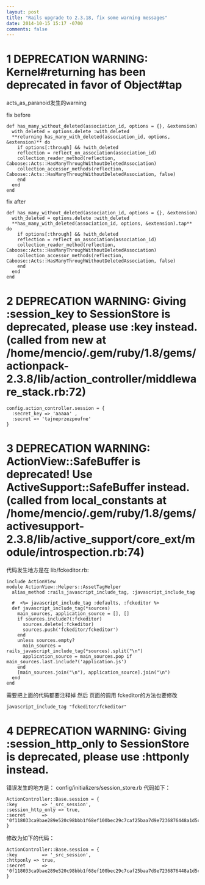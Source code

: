 ```yaml
---
layout: post
title: "Rails upgrade to 2.3.18, fix some warning messages"
date: 2014-10-15 15:17 -0700
comments: false
---
```


1 DEPRECATION WARNING: Kernel#returning has been deprecated in favor of Object#tap
============

acts_as_paranoid发生的warning

fix before

```
def has_many_without_deleted(association_id, options = {}, &extension)
  with_deleted = options.delete :with_deleted
  **returning has_many_with_deleted(association_id, options, &extension)** do
    if options[:through] && !with_deleted
    reflection = reflect_on_association(association_id)
    collection_reader_method(reflection, Caboose::Acts::HasManyThroughWithoutDeletedAssociation)
    collection_accessor_methods(reflection, Caboose::Acts::HasManyThroughWithoutDeletedAssociation, false)
    end
  end
end
```
  
fix after

```
def has_many_without_deleted(association_id, options = {}, &extension)
  with_deleted = options.delete :with_deleted
  **has_many_with_deleted(association_id, options, &extension).tap** do
    if options[:through] && !with_deleted
    reflection = reflect_on_association(association_id)
    collection_reader_method(reflection, Caboose::Acts::HasManyThroughWithoutDeletedAssociation)
    collection_accessor_methods(reflection, Caboose::Acts::HasManyThroughWithoutDeletedAssociation, false)
    end
  end
end
```

2 DEPRECATION WARNING: Giving :session_key to SessionStore is deprecated, please use :key instead. (called from new at /home/mencio/.gem/ruby/1.8/gems/actionpack-2.3.8/lib/action_controller/middleware_stack.rb:72)
=======

```
config.action_controller.session = {
  :secret_key => 'aaaaa' ,
  :secret => 'tajneprzezpoufne'
}
```


3 DEPRECATION WARNING: ActionView::SafeBuffer is deprecated! Use ActiveSupport::SafeBuffer instead. (called from local_constants at /home/mencio/.gem/ruby/1.8/gems/activesupport-2.3.8/lib/active_support/core_ext/module/introspection.rb:74)
============

代码发生地方是在 lib/fckeditor.rb:

```
include ActionView
module ActionView::Helpers::AssetTagHelper
  alias_method :rails_javascript_include_tag, :javascript_include_tag
 
  #  <%= javascript_include_tag :defaults, :fckeditor %>
  def javascript_include_tag(*sources)
    main_sources, application_source = [], []
    if sources.include?(:fckeditor)
      sources.delete(:fckeditor)
      sources.push('fckeditor/fckeditor')
    end
    unless sources.empty?
      main_sources = rails_javascript_include_tag(*sources).split("\n")
      application_source = main_sources.pop if main_sources.last.include?('application.js')
    end
    [main_sources.join("\n"), application_source].join("\n")
  end
end
```

需要把上面的代码都要注释掉
然后 页面的调用 fckeditor的方法也要修改

```
javascript_include_tag "fckeditor/fckeditor"
```

4 DEPRECATION WARNING: Giving :session_http_only to SessionStore is deprecated, please use :httponly instead. 
============

错误发生的地方是：
config/initializers/session_store.rb
代码如下：

```
ActionController::Base.session = {
:key         => '_src_session',
:session_http_only => true,
:secret      => '0f118033ca9bae289e520c98bbb1f68ef100bec29c7caf25baa7d9e7236876448a1d5c8d7ee384114125b2ae047fefb0d33729ae7476cc3b6b59b5f795d6908a'
}
```

修改为如下的代码：

```
ActionController::Base.session = {
:key         => '_src_session',
:httponly => true,
:secret      => '0f118033ca9bae289e520c98bbb1f68ef100bec29c7caf25baa7d9e7236876448a1d5c8d7ee384114125b2ae047fefb0d33729ae7476cc3b6b59b5f795d6908a'
}
```